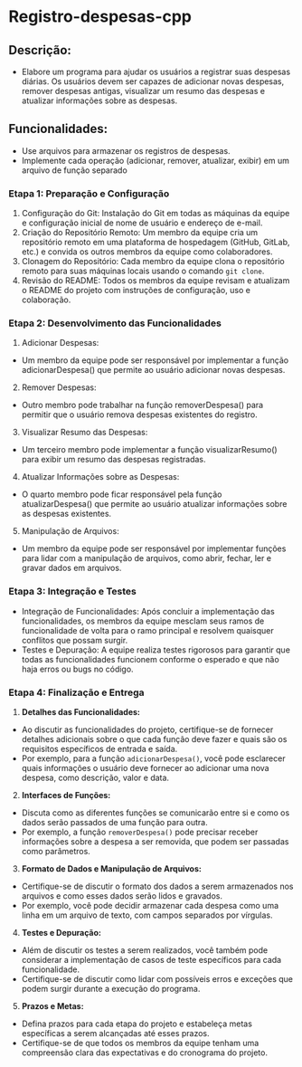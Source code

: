 # Registro-despesas-cpp

## Descrição:
  - Elabore um programa para ajudar os usuários a registrar suas despesas diárias. Os usuários devem ser capazes de adicionar novas despesas, remover despesas antigas, visualizar um resumo das despesas e atualizar informações sobre as despesas.

## Funcionalidades:
  - Use arquivos para armazenar os registros de despesas.
  - Implemente cada operação (adicionar, remover, atualizar, exibir) em um arquivo de função separado

### Etapa 1: Preparação e Configuração
1. Configuração do Git: Instalação do Git em todas as máquinas da equipe e configuração
inicial de nome de usuário e endereço de e-mail.
2. Criação do Repositório Remoto: Um membro da equipe cria um repositório remoto em
uma plataforma de hospedagem (GitHub, GitLab, etc.) e convida os outros membros da
equipe como colaboradores.
3. Clonagem do Repositório: Cada membro da equipe clona o repositório remoto para suas
máquinas locais usando o comando `git clone`.
4. Revisão do README: Todos os membros da equipe revisam e atualizam o README do
projeto com instruções de configuração, uso e colaboração.

### Etapa 2: Desenvolvimento das Funcionalidades
1. Adicionar Despesas:
- Um membro da equipe pode ser responsável por implementar a função
adicionarDespesa() que permite ao usuário adicionar novas despesas.
2. Remover Despesas:
- Outro membro pode trabalhar na função removerDespesa() para permitir que o
usuário remova despesas existentes do registro.
3. Visualizar Resumo das Despesas:
- Um terceiro membro pode implementar a função visualizarResumo() para
exibir um resumo das despesas registradas.
4. Atualizar Informações sobre as Despesas:
- O quarto membro pode ficar responsável pela função atualizarDespesa() que
permite ao usuário atualizar informações sobre as despesas existentes.
5. Manipulação de Arquivos:
- Um membro da equipe pode ser responsável por implementar funções para lidar
com a manipulação de arquivos, como abrir, fechar, ler e gravar dados em
arquivos.

### Etapa 3: Integração e Testes
- Integração de Funcionalidades: Após concluir a implementação das funcionalidades, os
membros da equipe mesclam seus ramos de funcionalidade de volta para o ramo
principal e resolvem quaisquer conflitos que possam surgir.
- Testes e Depuração: A equipe realiza testes rigorosos para garantir que todas as
funcionalidades funcionem conforme o esperado e que não haja erros ou bugs no
código.

### Etapa 4: Finalização e Entrega

1. **Detalhes das Funcionalidades:**
- Ao discutir as funcionalidades do projeto, certifique-se de fornecer detalhes adicionais sobre
o que cada função deve fazer e quais são os requisitos específicos de entrada e saída.
- Por exemplo, para a função `adicionarDespesa()`, você pode esclarecer quais informações o
usuário deve fornecer ao adicionar uma nova despesa, como descrição, valor e data.
2. **Interfaces de Funções:**
- Discuta como as diferentes funções se comunicarão entre si e como os dados serão
passados de uma função para outra.
- Por exemplo, a função `removerDespesa()` pode precisar receber informações sobre a
despesa a ser removida, que podem ser passadas como parâmetros.
3. **Formato de Dados e Manipulação de Arquivos:**
- Certifique-se de discutir o formato dos dados a serem armazenados nos arquivos e como
esses dados serão lidos e gravados.
- Por exemplo, você pode decidir armazenar cada despesa como uma linha em um arquivo de
texto, com campos separados por vírgulas.
4. **Testes e Depuração:**
- Além de discutir os testes a serem realizados, você também pode considerar a
implementação de casos de teste específicos para cada funcionalidade.
- Certifique-se de discutir como lidar com possíveis erros e exceções que podem surgir
durante a execução do programa.
5. **Prazos e Metas:**
- Defina prazos para cada etapa do projeto e estabeleça metas específicas a serem
alcançadas até esses prazos.
- Certifique-se de que todos os membros da equipe tenham uma compreensão clara das
expectativas e do cronograma do projeto.
